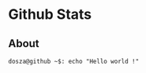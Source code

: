 <head>
  <meta name="robots" content="noindex">
 </head>
 
# Github Stats

About
---

```console
dosza@github ~$: echo "Hello world !"
```

